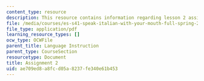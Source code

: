 ```yaml
---
content_type: resource
description: This resource contains information regarding lesson 2 assignments.
file: /media/courses/es-s41-speak-italian-with-your-mouth-full-spring-2012/ae709ed8a8fcd05a8237fe340e61b453_MITES_S41S12_compiti_2.pdf
file_type: application/pdf
learning_resource_types: []
ocw_type: OCWFile
parent_title: Language Instruction
parent_type: CourseSection
resourcetype: Document
title: Assignment 2
uid: ae709ed8-a8fc-d05a-8237-fe340e61b453
---
```

